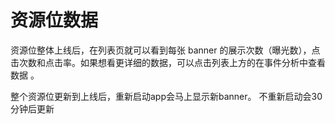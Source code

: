 # 资源位数据

资源位整体上线后，在列表页就可以看到每张 banner 的展示次数（曝光数），点击次数和点击率。如果想看更详细的数据，可以点击列表上方的在事件分析中查看数据 。

整个资源位更新到上线后，重新启动app会马上显示新banner。 不重新启动会30分钟后更新

